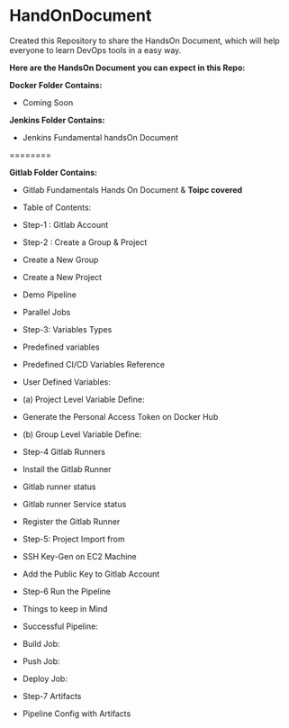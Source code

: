 # HandOnDocument

Created this Repository to share the HandsOn Document, which will help everyone to learn DevOps tools in a easy way.

**Here are the HandsOn Document you can expect in this Repo:**

**Docker Folder Contains:**
- Coming Soon

**Jenkins Folder Contains:**
- Jenkins Fundamental handsOn Document




========

**Gitlab Folder Contains:**
- Gitlab Fundamentals Hands On Document & **Toipc covered**

- Table of Contents:
- Step-1 : Gitlab Account
- Step-2 : Create a Group & Project
- Create a New Group
- Create a New Project
- Demo Pipeline
- Parallel Jobs
- Step-3: Variables Types
- Predefined variables
- Predefined CI/CD Variables Reference
- User Defined Variables:
- (a) Project Level Variable Define:
- Generate the Personal Access Token on Docker Hub
- (b) Group Level Variable Define:
- Step-4 Gitlab Runners
- Install the Gitlab Runner
- Gitlab runner status
- Gitlab runner Service status
- Register the Gitlab Runner
- Step-5:  Project Import from
- SSH Key-Gen on EC2 Machine
- Add the Public Key to Gitlab Account
- Step-6 Run the Pipeline
- Things to keep in Mind
- Successful Pipeline:
- Build Job:
- Push Job:
- Deploy Job:
- Step-7 Artifacts
- Pipeline Config with Artifacts



